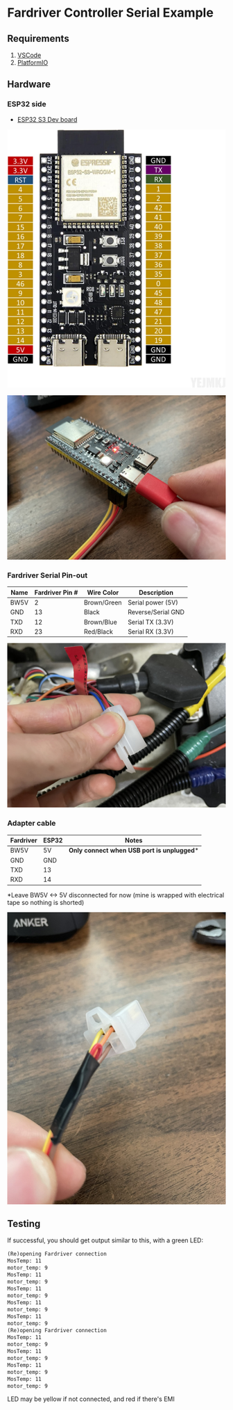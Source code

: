 # Fardriver Controller Serial Example

## Requirements

1. [VSCode](https://code.visualstudio.com/)
2. [PlatformIO](https://platformio.org/platformio-ide)

## Hardware

### ESP32 side

* [ESP32 S3 Dev board](https://www.amazon.com/gp/product/B0CRRMPP3C)

![image](reference/esp32-pins.jpg)

![image](reference/esp32.jpg)

### Fardriver Serial Pin-out

Name           | Fardriver Pin # | Wire Color   | Description
---|---|---|---|
BW5V           |  2    | Brown/Green  | Serial power (5V)
GND            | 13    | Black        | Reverse/Serial GND
TXD            | 12    | Brown/Blue   | Serial TX (3.3V)
RXD            | 23    | Red/Black    | Serial RX (3.3V)

![image](reference/fardriver-unit.jpg)


### Adapter cable

Fardriver | ESP32 | Notes
---|---|---
BW5V | 5V | **Only connect when USB port is unplugged**\*
GND | GND |
TXD | 13 |
RXD | 14 |

*Leave BW5V <-> 5V disconnected for now (mine is wrapped with electrical tape so nothing is shorted)

![image](reference/fardriver-plug.jpg)

## Testing

If successful, you should get output similar to this, with a green LED:

    (Re)opening Fardriver connection
    MosTemp: 11
    motor_temp: 9
    MosTemp: 11
    motor_temp: 9
    MosTemp: 11
    motor_temp: 9
    MosTemp: 11
    motor_temp: 9
    MosTemp: 11
    motor_temp: 9
    (Re)opening Fardriver connection
    MosTemp: 11
    motor_temp: 9
    MosTemp: 11
    motor_temp: 9
    MosTemp: 11
    motor_temp: 9
    MosTemp: 11
    motor_temp: 9

LED may be yellow if not connected, and red if there's EMI